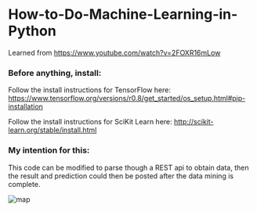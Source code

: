 # How-to-Do-Machine-Learning-in-Python

Learned from
https://www.youtube.com/watch?v=2FOXR16mLow

### Before anything, install: 
 
Follow the install instructions for TensorFlow here:
https://www.tensorflow.org/versions/r0.8/get_started/os_setup.html#pip-installation

Follow the install instructions for SciKit Learn here:
http://scikit-learn.org/stable/install.html

### My intention for this: 

This code can be modified to parse though a REST api to obtain data, then the result and prediction could then be posted after the data mining is complete.

![map](http://www.wangbo.info/img/mlmindmap.png)

